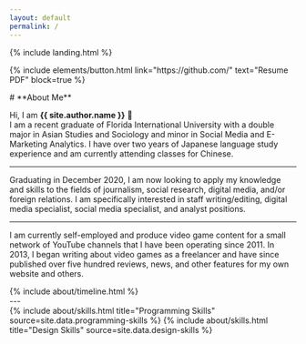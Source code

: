 ```yaml
---
layout: default
permalink: /
---
```


{% include landing.html %}
<p class="text-center">{% include elements/button.html link="https://github.com/" text="Resume PDF" block=true %}</p>
# **About Me**

Hi, I am **{{ site.author.name }}** :wave:<br>
I am a recent graduate of Florida International University with a double major in Asian Studies and Sociology and minor in Social Media and E-Marketing Analytics. I have over two years of Japanese language study experience and am currently attending classes for Chinese.<hr>

Graduating in December 2020, I am now looking to apply my knowledge and skills to the fields of journalism, social research, digital media, and/or foreign relations. I am specifically interested in staff writing/editing, digital media specialist, social media specialist, and analyst positions.<hr>

I am currently self-employed and produce video game content for a small network of YouTube channels that I have been operating since 2011. In 2013, I began writing about video games as a freelancer and have since published over five hundred reviews, news, and other features for my own website and others. 

<div class="row">
{% include about/timeline.html %}
</div>
---
<div class="row">
{% include about/skills.html title="Programming Skills" source=site.data.programming-skills %}
{% include about/skills.html title="Design Skills" source=site.data.design-skills %}
</div>